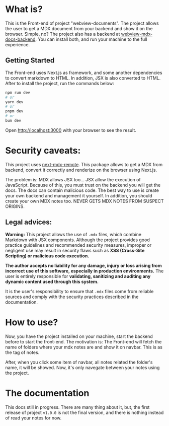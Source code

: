 # What is? 

This is the Front-end of project "webview-documents". The project allows the user to get a MDX document from your backend and show it on the browser. Simple, no? 
The project also has a backend at [webview-mdx-docs-backend](https://github.com/Zafkiel45/webview-mdx-docs-backend). You can install both, and run your machine to the 
full experience. 

## Getting Started

The Front-end uses Next.js as framework, and some another dependencies to convert markdown to HTML. In addition, JSX is also converted to HTML. After to install the project, run the commands below: 

```bash
npm run dev
# or
yarn dev
# or
pnpm dev
# or
bun dev
```

Open [http://localhost:3000](http://localhost:3000) with your browser to see the result.

# Security caveats:

This project uses [next-mdx-remote](https://github.com/hashicorp/next-mdx-remote). This package allows to get a MDX from backend, convert it correctly and renderize on the browser using Next.js.

The problem is: MDX allows JSX too... JSX allow the execution of JavaScript. Because of this, you must trust on the backend you will get the docs. The docs can contain malicious code. The best way to use is create your own backend and management it yourself. In addition, you should create your own MDX notes too. NEVER GETS MDX NOTES FROM SUSPECT ORIGINS. 

## Legal advices:

**Warning:** This project allows the use of `.mdx` files, which combine Markdown with JSX components. Although the project provides good practice guidelines and recommended security measures, improper or negligent use may result in security flaws such as **XSS (Cross-Site Scripting) or malicious code execution.**

**The author accepts no liability for any damage, injury or loss arising from incorrect use of this software, especially in production environments.** The user is entirely responsible for **validating, sanitizing and auditing any dynamic content used through this system.**

It is the user's responsibility to ensure that `.mdx` files come from reliable sources and comply with the security practices described in the documentation.

# How to use?  

Now, you have the project installed on your machine, start the backend before to start the front-end. The motivation is: The Front-end will fetch the name of folders where your mdx notes are and show it on navbar. This is as the tag of notes. 

After, when you click some item of navbar, all notes related the folder's name, it will be showed. Now, it's only navegate between your notes using the project. 

# The documentation 

This docs still in progress. There are many thing about it, but, the first release of project `v1.0.0` is not the final version, and there is nothing instead of read your notes for now. 
